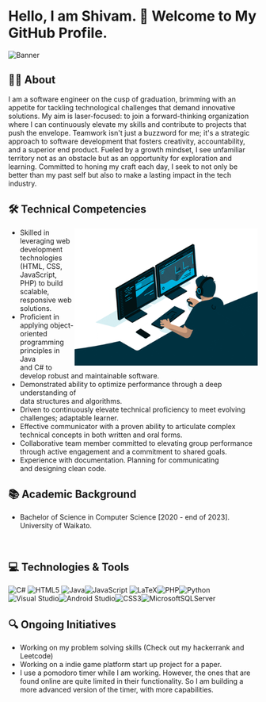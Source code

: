 <h1>Hello, I am Shivam. 👋 Welcome to My GitHub Profile. </h1>

![Banner](https://github.com/Zhredder/Zhredder/blob/main/banner.gif)

<h2> 🙋‍♂️ About</h2>

<p>I am a software engineer on the cusp of graduation, brimming with an appetite for tackling technological challenges that demand innovative solutions. My aim is laser-focused: to join a forward-thinking organization where I can continuously elevate my skills and contribute to projects that push the envelope. Teamwork isn't just a buzzword for me; it's a strategic approach to software development that fosters creativity, accountability, and a superior end product. Fueled by a growth mindset, I see unfamiliar territory not as an obstacle but as an opportunity for exploration and learning. Committed to honing my craft each day, I seek to not only be better than my past self but also to make a lasting impact in the tech industry.</p>

 <h2> 🛠 Technical Competencies </h2> <img width="370px" align="right" src="https://github.com/Zhredder/Zhredder/blob/main/Animation.gif">

 -  Skilled in leveraging web development technologies (HTML, CSS, JavaScript, <br>PHP) to build scalable, responsive web solutions.
 -   Proficient in applying object-oriented programming principles in Java <br>and C# to develop robust and maintainable software.  
-  Demonstrated ability to optimize performance through a deep understanding of <br> data structures and algorithms.
-    Driven to continuously elevate technical proficiency to meet evolving <br> challenges; adaptable learner.
 -  Effective communicator with a proven ability to articulate complex  <br>technical concepts in both written and oral forms.
  -  Collaborative team member committed to elevating group performance<br> through active engagement and a commitment to shared goals.
  -  Experience with documentation. Planning for communicating <br> and designing clean code. 
 

<h2>📚 Academic Background</h2>

- Bachelor of Science in Computer Science [2020 - end of 2023]. University of Waikato.

  <br>


<h2>💻 Technologies & Tools</h2>

![C#](https://img.shields.io/badge/c%23-%23239120.svg?style=for-the-badge&logo=c-sharp&logoColor=white) ![HTML5](https://img.shields.io/badge/html5-%23E34F26.svg?style=for-the-badge&logo=html5&logoColor=white) ![Java](https://img.shields.io/badge/java-%23ED8B00.svg?style=for-the-badge&logo=openjdk&logoColor=white)![JavaScript](https://img.shields.io/badge/javascript-%23323330.svg?style=for-the-badge&logo=javascript&logoColor=%23F7DF1E) ![LaTeX](https://img.shields.io/badge/latex-%23008080.svg?style=for-the-badge&logo=latex&logoColor=white)![PHP](https://img.shields.io/badge/php-%23777BB4.svg?style=for-the-badge&logo=php&logoColor=white)![Python](https://img.shields.io/badge/python-3670A0?style=for-the-badge&logo=python&logoColor=ffdd54)![Visual Studio](https://img.shields.io/badge/Visual%20Studio-5C2D91.svg?style=for-the-badge&logo=visual-studio&logoColor=white)![Android Studio](https://img.shields.io/badge/Android%20Studio-3DDC84.svg?style=for-the-badge&logo=android-studio&logoColor=white)![CSS3](https://img.shields.io/badge/css3-%231572B6.svg?style=for-the-badge&logo=css3&logoColor=white)![MicrosoftSQLServer](https://img.shields.io/badge/Microsoft%20SQL%20Server-CC2927?style=for-the-badge&logo=microsoft%20sql%20server&logoColor=white)


<h2>🔍 Ongoing Initiatives</h2>

- Working on my problem solving skills (Check out my hackerrank and Leetcode)
- Working on a indie game platform start up project for a paper.
- I use a pomodoro timer while I am working. However, the ones that are found online are quite limited in their functionality. So I am building a more advanced version of the timer, with more capabilities. 

  










